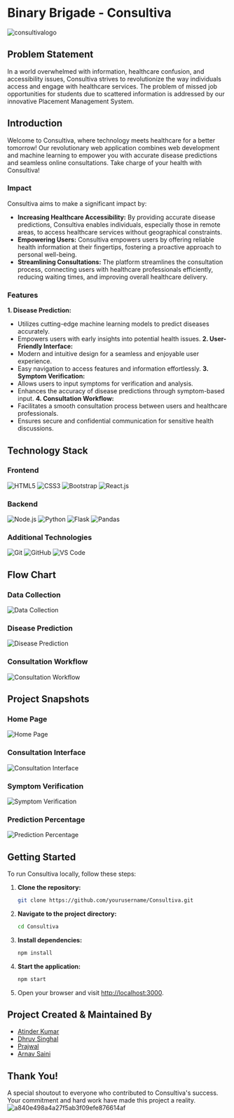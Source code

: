# Binary Brigade - Consultiva

![consultivalogo](https://github.com/arnav0511/BinaryBrigade_DUHACKS3.0/assets/105713306/cd5c3ad0-d4de-4721-9e72-f5927e748f24)

## Problem Statement
In a world overwhelmed with information, healthcare confusion, and accessibility issues, Consultiva strives to revolutionize the way individuals access and engage with healthcare services. The problem of missed job opportunities for students due to scattered information is addressed by our innovative Placement Management System.

## Introduction
Welcome to Consultiva, where technology meets healthcare for a better tomorrow! Our revolutionary web application combines web development and machine learning to empower you with accurate disease predictions and seamless online consultations. Take charge of your health with Consultiva!

### Impact
Consultiva aims to make a significant impact by:
- **Increasing Healthcare Accessibility:** By providing accurate disease predictions, Consultiva enables individuals, especially those in remote areas, to access healthcare services without geographical constraints.
- **Empowering Users:** Consultiva empowers users by offering reliable health information at their fingertips, fostering a proactive approach to personal well-being.
- **Streamlining Consultations:** The platform streamlines the consultation process, connecting users with healthcare professionals efficiently, reducing waiting times, and improving overall healthcare delivery.

### Features
**1. Disease Prediction:**
   - Utilizes cutting-edge machine learning models to predict diseases accurately.
   - Empowers users with early insights into potential health issues.
**2. User-Friendly Interface:**
   - Modern and intuitive design for a seamless and enjoyable user experience.
   - Easy navigation to access features and information effortlessly.
**3. Symptom Verification:**
   - Allows users to input symptoms for verification and analysis.
   - Enhances the accuracy of disease predictions through symptom-based input.
**4. Consultation Workflow:**
   - Facilitates a smooth consultation process between users and healthcare professionals.
   - Ensures secure and confidential communication for sensitive health discussions.

## Technology Stack

### Frontend

![HTML5](https://img.shields.io/badge/HTML5-E34F26?logo=html5&logoColor=white&style=for-the-badge)
![CSS3](https://img.shields.io/badge/CSS3-1572B6?logo=css3&logoColor=white&style=for-the-badge)
![Bootstrap](https://img.shields.io/badge/Bootstrap-563D7C?logo=bootstrap&logoColor=white&style=for-the-badge)
![React.js](https://img.shields.io/badge/React.js-61DAFB?logo=react&logoColor=white&style=for-the-badge)

### Backend

![Node.js](https://img.shields.io/badge/Node.js-339933?logo=node.js&logoColor=white&style=for-the-badge)
![Python](https://img.shields.io/badge/Python-3776AB?logo=python&logoColor=white&style=for-the-badge)
![Flask](https://img.shields.io/badge/Flask-000000?logo=flask&logoColor=white&style=for-the-badge)
![Pandas](https://img.shields.io/badge/Pandas-150458?logo=pandas&logoColor=white&style=for-the-badge)

### Additional Technologies

![Git](https://img.shields.io/badge/Git-F05032?logo=git&logoColor=white&style=for-the-badge)
![GitHub](https://img.shields.io/badge/GitHub-181717?logo=github&logoColor=white&style=for-the-badge)
![VS Code](https://img.shields.io/badge/VS%20Code-007ACC?logo=visualstudiocode&logoColor=white&style=for-the-badge)

## Flow Chart

### Data Collection
![Data Collection](path_to_data_collection.png)

### Disease Prediction
![Disease Prediction](path_to_disease_prediction.png)

### Consultation Workflow
![Consultation Workflow](path_to_consultation_workflow.png)

## Project Snapshots

### Home Page
![Home Page](path_to_homepage_screenshot)

### Consultation Interface
![Consultation Interface](path_to_consultation_interface_screenshot)

### Symptom Verification
![Symptom Verification](path_to_symptom_verification_screenshot)

### Prediction Percentage
![Prediction Percentage](path_to_prediction_percentage_screenshot)


## Getting Started

To run Consultiva locally, follow these steps:

1. **Clone the repository:**

    ```bash
    git clone https://github.com/yourusername/Consultiva.git
    ```

2. **Navigate to the project directory:**

    ```bash
    cd Consultiva
    ```

3. **Install dependencies:**

    ```bash
    npm install
    ```

4. **Start the application:**

    ```bash
    npm start
    ```

5. Open your browser and visit [http://localhost:3000](http://localhost:3000).


## Project Created & Maintained By 
- [Atinder Kumar](https://github.com/atinder11)
- [Dhruv Singhal](https://github.com/Dhruv-Singhal-15)
- [Prajwal](https://github.com/prajwal26dec02)
- [Arnav Saini](https://github.com/arnav0511)


## Thank You!
A special shoutout to everyone who contributed to Consultiva's success. Your commitment and hard work have made this project a reality.
![a840e498a4a27f5ab3f09efe876614af](https://github.com/arnav0511/BinaryBrigade_DUHACKS3.0/assets/105713306/6424cc41-1371-476a-8b33-65d9cfb9d155)

